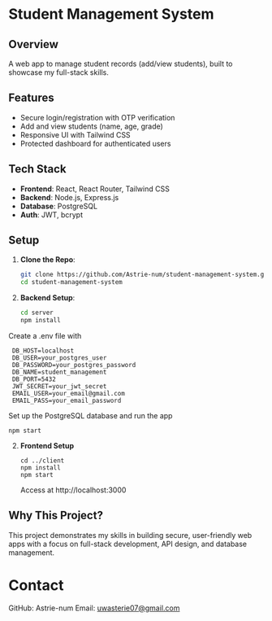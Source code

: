 # Student Management System

## Overview
A web app to manage student records (add/view students), built to showcase my full-stack skills.

## Features
- Secure login/registration with OTP verification
- Add and view students (name, age, grade)
- Responsive UI with Tailwind CSS
- Protected dashboard for authenticated users

## Tech Stack
- **Frontend**: React, React Router, Tailwind CSS
- **Backend**: Node.js, Express.js
- **Database**: PostgreSQL
- **Auth**: JWT, bcrypt

## Setup
1. **Clone the Repo**:
   ```bash
   git clone https://github.com/Astrie-num/student-management-system.git
   cd student-management-system

2. **Backend Setup**:
   ```bash
   cd server
   npm install

  Create a .env file with
   
     DB_HOST=localhost
     DB_USER=your_postgres_user
     DB_PASSWORD=your_postgres_password
     DB_NAME=student_management
     DB_PORT=5432
     JWT_SECRET=your_jwt_secret
     EMAIL_USER=your_email@gmail.com
     EMAIL_PASS=your_email_password

  Set up the PostgreSQL database and run the app

    npm start


2. **Frontend Setup**

       cd ../client
       npm install
       npm start
   Access at http://localhost:3000

## Why This Project?
This project demonstrates my skills in building secure, user-friendly web apps with a focus on full-stack development, API design, and database management.


# Contact
  GitHub: Astrie-num
  Email: uwasterie07@gmail.com
  
